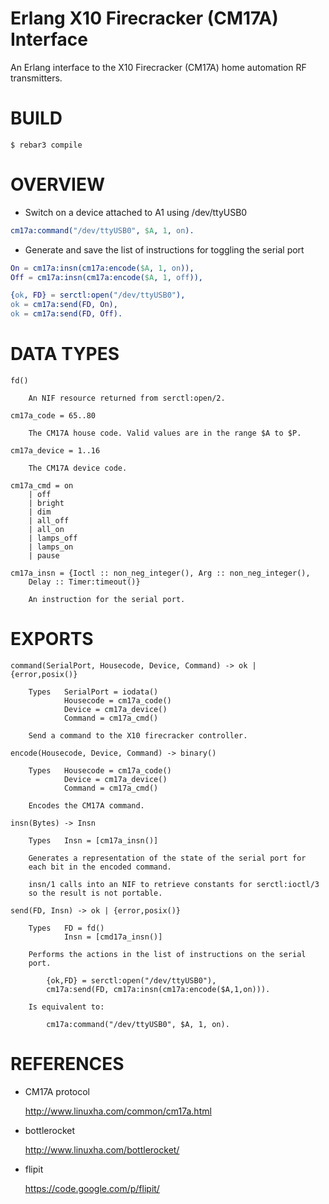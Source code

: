 # Erlang X10 Firecracker (CM17A) Interface

An Erlang interface to the X10 Firecracker (CM17A) home automation
RF transmitters.

# BUILD

    $ rebar3 compile

# OVERVIEW

* Switch on a device attached to A1 using /dev/ttyUSB0

~~~erlang
cm17a:command("/dev/ttyUSB0", $A, 1, on).
~~~

* Generate and save the list of instructions for toggling the serial port

~~~erlang
On = cm17a:insn(cm17a:encode($A, 1, on)),
Off = cm17a:insn(cm17a:encode($A, 1, off)),

{ok, FD} = serctl:open("/dev/ttyUSB0"),
ok = cm17a:send(FD, On),
ok = cm17a:send(FD, Off).
~~~

# DATA TYPES

    fd()

        An NIF resource returned from serctl:open/2.

    cm17a_code = 65..80

        The CM17A house code. Valid values are in the range $A to $P.

    cm17a_device = 1..16

        The CM17A device code.
        
    cm17a_cmd = on
        | off
        | bright
        | dim
        | all_off
        | all_on
        | lamps_off
        | lamps_on
        | pause

    cm17a_insn = {Ioctl :: non_neg_integer(), Arg :: non_neg_integer(),
        Delay :: Timer:timeout()}

        An instruction for the serial port.

# EXPORTS

    command(SerialPort, Housecode, Device, Command) -> ok | {error,posix()}

        Types   SerialPort = iodata()
                Housecode = cm17a_code()
                Device = cm17a_device()
                Command = cm17a_cmd()

        Send a command to the X10 firecracker controller.

    encode(Housecode, Device, Command) -> binary()

        Types   Housecode = cm17a_code()
                Device = cm17a_device()
                Command = cm17a_cmd()

        Encodes the CM17A command.

    insn(Bytes) -> Insn

        Types   Insn = [cm17a_insn()]

        Generates a representation of the state of the serial port for
        each bit in the encoded command.

        insn/1 calls into an NIF to retrieve constants for serctl:ioctl/3
        so the result is not portable.

    send(FD, Insn) -> ok | {error,posix()}

        Types   FD = fd()        
                Insn = [cmd17a_insn()]

        Performs the actions in the list of instructions on the serial
        port.

            {ok,FD} = serctl:open("/dev/ttyUSB0"), 
            cm17a:send(FD, cm17a:insn(cm17a:encode($A,1,on))).

        Is equivalent to:

            cm17a:command("/dev/ttyUSB0", $A, 1, on).

# REFERENCES

* CM17A protocol

    http://www.linuxha.com/common/cm17a.html

* bottlerocket

    http://www.linuxha.com/bottlerocket/

* flipit

    https://code.google.com/p/flipit/
